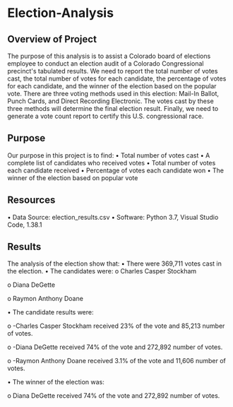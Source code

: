 # Election-Analysis

## Overview of Project

The purpose of this analysis is to assist a Colorado board of elections employee to conduct an election audit of a Colorado Congressional precinct's tabulated results. We need to report the total number of votes cast, the total number of votes for each candidate, the percentage of votes for each candidate, and the winner of the election based on the popular vote. There are three voting methods used in this election: Mail-In Ballot, Punch Cards, and Direct Recording Electronic. The votes cast by these three methods will determine the final election result. Finally, we need to generate a vote count report to certify this U.S. congressional race. 

## Purpose

Our purpose in this project is to find:
•	Total number of votes cast
•	A complete list of candidates who received votes
•	Total number of votes each candidate received
•	Percentage of votes each candidate won
•	The winner of the election based on popular vote

## Resources

•	Data Source: election_results.csv
•	Software: Python 3.7, Visual Studio Code, 1.38.1

## Results

The analysis of the election show that:
•	There were 369,711 votes cast in the election.
•	The candidates were:
o	Charles Casper Stockham

o	Diana DeGette

o	Raymon Anthony Doane

•	The candidate results were:

o	-Charles Casper Stockham received 23% of the vote and 85,213 number of votes.

o	-Diana DeGette received 74% of the vote and 272,892 number of votes.

o	-Raymon Anthony Doane received 3.1% of the vote and 11,606 number of votes.


•	The winner of the election was:

o	Diana DeGette received 74% of the vote and 272,892 number of votes.


